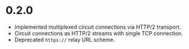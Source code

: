 # 0.2.0

- Implemented multiplexed circuit connections via HTTP/2 transport.
- Circuit connections as HTTP/2 streams with single TCP connection.
- Deprecated `https://` relay URL scheme.


